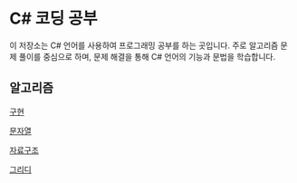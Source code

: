 # C# 코딩 공부

이 저장소는 C# 언어를 사용하여 프로그래밍 공부를 하는 곳입니다. 주로 알고리즘 문제 풀이를 중심으로 하며, 문제 해결을 통해 C# 언어의 기능과 문법을 학습합니다.

## 알고리즘
[구현](cSharp/구현)

[문자열](cSharp/문자열)

[자료구조](cSharp/자료구조)

[그리디](cSharp/그리디)
